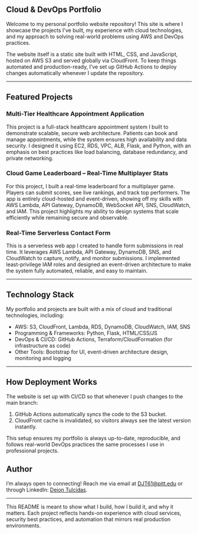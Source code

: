 ## Cloud & DevOps Portfolio

Welcome to my personal portfolio website repository! This site is where I showcase the projects I've built, my experience with cloud technologies, and my approach to solving real-world problems using AWS and DevOps practices.  

The website itself is a static site built with HTML, CSS, and JavaScript, hosted on AWS S3 and served globally via CloudFront. To keep things automated and production-ready, I’ve set up GitHub Actions to deploy changes automatically whenever I update the repository.  

---

## Featured Projects

### Multi-Tier Healthcare Appointment Application
This project is a full-stack healthcare appointment system I built to demonstrate scalable, secure web architecture. Patients can book and manage appointments, while the system ensures high availability and data security. I designed it using EC2, RDS, VPC, ALB, Flask, and Python, with an emphasis on best practices like load balancing, database redundancy, and private networking.  

### Cloud Game Leaderboard – Real-Time Multiplayer Stats
For this project, I built a real-time leaderboard for a multiplayer game. Players can submit scores, see live rankings, and track top performers. The app is entirely cloud-hosted and event-driven, showing off my skills with AWS Lambda, API Gateway, DynamoDB, WebSocket API, SNS, CloudWatch, and IAM. This project highlights my ability to design systems that scale efficiently while remaining secure and observable.  

### Real-Time Serverless Contact Form
This is a serverless web app I created to handle form submissions in real time. It leverages AWS Lambda, API Gateway, DynamoDB, SNS, and CloudWatch to capture, notify, and monitor submissions. I implemented least-privilege IAM roles and designed an event-driven architecture to make the system fully automated, reliable, and easy to maintain.  

---

## Technology Stack
My portfolio and projects are built with a mix of cloud and traditional technologies, including:  

- AWS: S3, CloudFront, Lambda, RDS, DynamoDB, CloudWatch, IAM, SNS  
- Programming & Frameworks: Python, Flask, HTML/CSS/JS  
- DevOps & CI/CD: GitHub Actions, Terraform/CloudFormation (for infrastructure as code)  
- Other Tools: Bootstrap for UI, event-driven architecture design, monitoring and logging  

---

## How Deployment Works
The website is set up with CI/CD so that whenever I push changes to the main branch:  
1. GitHub Actions automatically syncs the code to the S3 bucket.  
2. CloudFront cache is invalidated, so visitors always see the latest version instantly.  

This setup ensures my portfolio is always up-to-date, reproducible, and follows real-world DevOps practices the same processes I use in professional projects.  

## Author
I’m always open to connecting! Reach me via email at [DJT61@pitt.edu](mailto:DJT61@pitt.edu) or through LinkedIn: [Deion Tulcidas](https://www.linkedin.com/in/deion-tulcidas-5a52a6200/).  

---

This README is meant to show what I build, how I build it, and why it matters. Each project reflects hands-on experience with cloud services, security best practices, and automation that mirrors real production environments.
